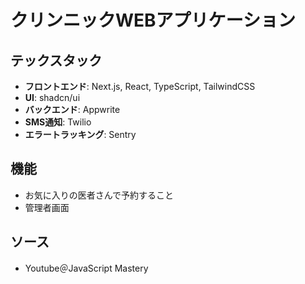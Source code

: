 # クリンニックWEBアプリケーション

## テックスタック
- **フロントエンド**: Next.js, React, TypeScript, TailwindCSS
- **UI**: shadcn/ui
- **バックエンド**: Appwrite
- **SMS通知**: Twilio
- **エラートラッキング**: Sentry

## 機能
- お気に入りの医者さんで予約すること
- 管理者画面

## ソース
- Youtube＠JavaScript Mastery